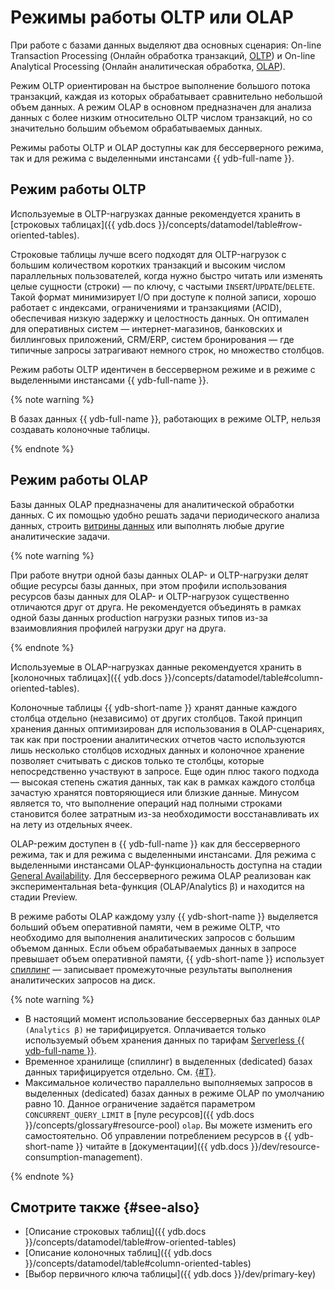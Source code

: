 # Режимы работы OLTP или OLAP

При работе с базами данных выделяют два основных сценария: On-line Transaction Processing (Онлайн обработка транзакций, [OLTP](../../glossary/oltp.md)) и On-line Analytical Processing (Онлайн аналитическая обработка, [OLAP](../../glossary/olap.md)).

Режим OLTP ориентирован на быстрое выполнение большого потока транзакций, каждая из которых обрабатывает сравнительно небольшой объем данных. А режим OLAP в основном предназначен для анализа данных с более низким относительно OLTP числом транзакций, но со значительно большим объемом обрабатываемых данных.

Режимы работы OLTP и OLAP доступны как для бессерверного режима, так и для режима с выделенными инстансами {{ ydb-full-name }}.

## Режим работы OLTP

Используемые в OLTP-нагрузках данные рекомендуется хранить в [строковых таблицах]({{ ydb.docs }}/concepts/datamodel/table#row-oriented-tables).

Строковые таблицы лучше всего подходят для OLTP-нагрузок с большим количеством коротких транзакций и высоким числом параллельных пользователей, когда нужно быстро читать или изменять целые сущности (строки) — по ключу, с частыми `INSERT`/`UPDATE`/`DELETE`. Такой формат минимизирует I/O при доступе к полной записи, хорошо работает с индексами, ограничениями и транзакциями (ACID), обеспечивая низкую задержку и целостность данных. Он оптимален для оперативных систем — интернет-магазинов, банковских и биллинговых приложений, CRM/ERP, систем бронирования — где типичные запросы затрагивают немного строк, но множество столбцов.

Режим работы OLTP идентичен в бессерверном режиме и в режиме с выделенными инстансами {{ ydb-full-name }}.

{% note warning %}

В базах данных {{ ydb-full-name }}, работающих в режиме OLTP, нельзя создавать колоночные таблицы.

{% endnote %}

## Режим работы OLAP

Базы данных OLAP предназначены для аналитической обработки данных. С их помощью удобно решать задачи периодического анализа данных, строить [витрины данных](../../glossary/datamart.md) или выполнять любые другие аналитические задачи.

{% note warning %}

При работе внутри одной базы данных OLAP- и OLTP-нагрузки делят общие ресурсы базы данных, при этом профили использования ресурсов базы данных для OLAP- и OLTP-нагрузок существенно отличаются друг от друга. Не рекомендуется объединять в рамках одной базы данных production нагрузки разных типов из-за взаимовлияния профилей нагрузки друг на друга.

{% endnote %}

Используемые в OLAP-нагрузках данные рекомендуется хранить в [колоночных таблицах]({{ ydb.docs }}/concepts/datamodel/table#column-oriented-tables).

Колоночные таблицы {{ ydb-short-name }} хранят данные каждого столбца отдельно (независимо) от других столбцов. Такой принцип хранения данных оптимизирован для использования в OLAP-сценариях, так как при построении аналитических отчетов часто используются лишь несколько столбцов исходных данных и колоночное хранение позволяет считывать с дисков только те столбцы, которые непосредственно участвуют в запросе. Еще один плюс такого подхода — высокая степень сжатия данных, так как в рамках каждого столбца зачастую хранятся повторяющиеся или близкие данные. Минусом является то, что выполнение операций над полными строками становится более затратным из-за необходимости восстанавливать их на лету из отдельных ячеек.

OLAP-режим доступен в {{ ydb-full-name }} как для бессерверного режима, так и для режима с выделенными инстансами. Для режима с выделенными инстансами OLAP-функциональность доступна на стадии [General Availability](https://yandex.cloud/ru/docs/overview/concepts/launch-stages). Для бессерверного режима OLAP реализован как экспериментальная beta-функция (OLAP/Analytics β) и находится на стадии Preview.

В режиме работы OLAP каждому узлу {{ ydb-short-name }} выделяется больший объем оперативной памяти, чем в режиме OLTP, что необходимо для выполнения аналитических запросов с большим объемом данных. Если объем обрабатываемых данных в запросе превышает объем оперативной памяти, {{ ydb-short-name }} использует [спиллинг](./resources.md#spilling) — записывает промежуточные результаты выполнения аналитических запросов на диск.

{% note warning %}

- В настоящий момент использование бессерверных баз данных `OLAP (Analytics β)` не тарифицируется. Оплачивается только используемый объем хранения данных по тарифам [Serverless {{ ydb-full-name }}](../pricing/serverless.md#rules-storage).
- Временное хранилище (спиллинг) в выделенных (dedicated) базах данных тарифицируется отдельно. См. [{#T}](../pricing/dedicated.md).
- Максимальное количество параллельно выполняемых запросов в выделенных (dedicated) базах данных в режиме OLAP по умолчанию равно 10. Данное ограничение задаётся параметром `CONCURRENT_QUERY_LIMIT` в [пуле ресурсов]({{ ydb.docs }}/concepts/glossary#resource-pool) `olap`. Вы можете изменить его самостоятельно. Об управлении потреблением ресурсов в {{ ydb-short-name }} читайте в [документации]({{ ydb.docs }}/dev/resource-consumption-management).

{% endnote %}

## Смотрите также {#see-also}

* [Описание строковых таблиц]({{ ydb.docs }}/concepts/datamodel/table#row-oriented-tables)
* [Описание колоночных таблиц]({{ ydb.docs }}/concepts/datamodel/table#column-oriented-tables)
* [Выбор первичного ключа таблицы]({{ ydb.docs }}/dev/primary-key)
